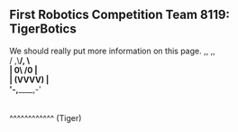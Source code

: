 ## First Robotics Competition Team 8119: TigerBotics
We should really put more information on this page.
     ,,    ,,<br>
    / ,\\__/, \\<br>
   \|  0\\  /0  \|<br>
   \|  (VVVV)  \|<br>
   '-,______,-'<br>
<br>
<br>
   ^^^^^^^^^^^^
      (Tiger)

<!-- just put more stuff here -->
